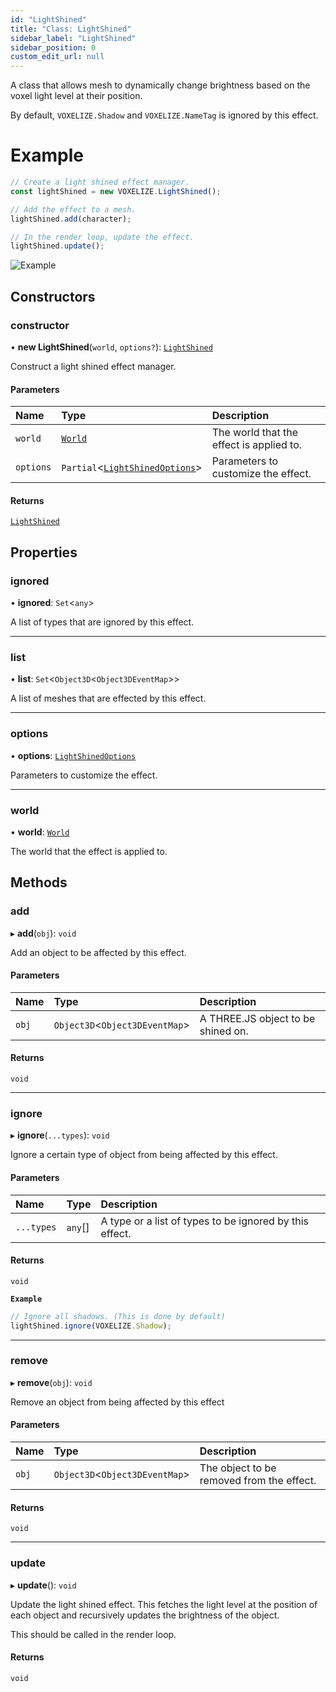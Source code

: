 ```yaml
---
id: "LightShined"
title: "Class: LightShined"
sidebar_label: "LightShined"
sidebar_position: 0
custom_edit_url: null
---
```


A class that allows mesh to dynamically change brightness based on the voxel light level at their position.

By default, `VOXELIZE.Shadow` and `VOXELIZE.NameTag` is ignored by this effect.

# Example
```ts
// Create a light shined effect manager.
const lightShined = new VOXELIZE.LightShined();

// Add the effect to a mesh.
lightShined.add(character);

// In the render loop, update the effect.
lightShined.update();
```

![Example](/img/docs/light-shined.png)

## Constructors

### constructor

• **new LightShined**(`world`, `options?`): [`LightShined`](LightShined.md)

Construct a light shined effect manager.

#### Parameters

| Name | Type | Description |
| :------ | :------ | :------ |
| `world` | [`World`](World.md) | The world that the effect is applied to. |
| `options` | `Partial`\<[`LightShinedOptions`](../modules.md#lightshinedoptions-8)\> | Parameters to customize the effect. |

#### Returns

[`LightShined`](LightShined.md)

## Properties

### ignored

• **ignored**: `Set`\<`any`\>

A list of types that are ignored by this effect.

___

### list

• **list**: `Set`\<`Object3D`\<`Object3DEventMap`\>\>

A list of meshes that are effected by this effect.

___

### options

• **options**: [`LightShinedOptions`](../modules.md#lightshinedoptions-8)

Parameters to customize the effect.

___

### world

• **world**: [`World`](World.md)

The world that the effect is applied to.

## Methods

### add

▸ **add**(`obj`): `void`

Add an object to be affected by this effect.

#### Parameters

| Name | Type | Description |
| :------ | :------ | :------ |
| `obj` | `Object3D`\<`Object3DEventMap`\> | A THREE.JS object to be shined on. |

#### Returns

`void`

___

### ignore

▸ **ignore**(`...types`): `void`

Ignore a certain type of object from being affected by this effect.

#### Parameters

| Name | Type | Description |
| :------ | :------ | :------ |
| `...types` | `any`[] | A type or a list of types to be ignored by this effect. |

#### Returns

`void`

**`Example`**

```ts
// Ignore all shadows. (This is done by default)
lightShined.ignore(VOXELIZE.Shadow);
```

___

### remove

▸ **remove**(`obj`): `void`

Remove an object from being affected by this effect

#### Parameters

| Name | Type | Description |
| :------ | :------ | :------ |
| `obj` | `Object3D`\<`Object3DEventMap`\> | The object to be removed from the effect. |

#### Returns

`void`

___

### update

▸ **update**(): `void`

Update the light shined effect. This fetches the light level at the position of
each object and recursively updates the brightness of the object.

This should be called in the render loop.

#### Returns

`void`
